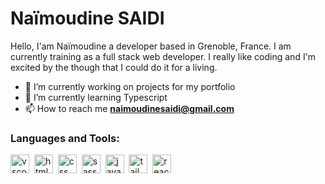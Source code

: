 <h1> Naïmoudine SAIDI </h1>
<p>Hello, I'am Naïmoudine a developer based in Grenoble, France. I am currently training as a full stack web developer. I really like coding and I'm excited by the though that I could do it for a living.</p>

- 🔭 I’m currently working on projects for my portfolio</li>
- 🌱 I’m currently learning Typescript</li>
- 📫 How to reach me **naimoudinesaidi@gmail.com**

<h3 align="left">Languages and Tools:</h3>
<p align="left">
<img src="https://cdn.jsdelivr.net/gh/devicons/devicon/icons/vscode/vscode-original.svg" alt="vscode" width="30" height="30" margin-left="25"/>&nbsp;
<img src="https://cdn.jsdelivr.net/gh/devicons/devicon/icons/html5/html5-original.svg" alt="html5" width="30" height="30" margin-left="25"/>&nbsp;
<img src="https://cdn.jsdelivr.net/gh/devicons/devicon/icons/css3/css3-original.svg" alt="css" width="30" height="30" margin-left="25"/>&nbsp;
<img src="https://cdn.jsdelivr.net/gh/devicons/devicon/icons/sass/sass-original.svg" alt="sass" width="30" height="30" margin-left="25"/>&nbsp;
<img src="https://cdn.jsdelivr.net/gh/devicons/devicon/icons/javascript/javascript-original.svg" alt="javascript" width="30" height="30" margin-left="25"/>&nbsp;
<img src="https://cdn.jsdelivr.net/gh/devicons/devicon/icons/tailwindcss/tailwindcss-plain.svg" alt="tailwindcss" width="30" height="30" margin-left="25"/>&nbsp;
<img src="https://cdn.jsdelivr.net/gh/devicons/devicon/icons/react/react-original.svg" alt="reactjs" width="30" height="30" margin-left="25"/>&nbsp;
</p>


